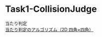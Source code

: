 # Task1-CollisionJudge
  当たり判定  
  [当たり判定のアルゴリズム（2D 四角×四角）](https://qiita.com/hp0me/items/57f901e9b0babe1a320e#%E6%A8%AA%E3%81%AB%E3%81%A4%E3%81%84%E3%81%A6)
